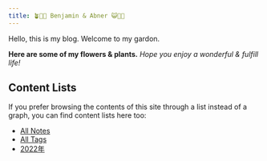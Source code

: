 ```yaml
---
title: 🪴🌻🤧 Benjamin & Abner 😺🥥🍘
---
```


Hello, this is my blog.
Welcome to my gardon.

**Here are some of my flowers & plants.**
*Hope you enjoy a wonderful & fulfill life!*

## Content Lists
If you prefer browsing the contents of this site through a list instead of a graph, you can find content lists here too:

- [All Notes](/notes)
- [All Tags](/tags)
- [2022年](/tags/2022)

